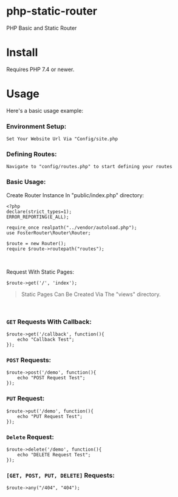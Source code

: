 # php-static-router
PHP Basic and Static Router


# Install
Requires PHP 7.4 or newer.

# Usage
Here's a basic usage example:

### Environment Setup: 

```
Set Your Website Url Via "Config/site.php
```

### Defining Routes:  

``` 
Navigate to "config/routes.php" to start defining your routes 
```

### Basic Usage:

Create Router Instance In "public/index.php" directory:

```
<?php
declare(strict_types=1);
ERROR_REPORTING(E_ALL);

require_once realpath("../vendor/autoload.php");
use FosterRouter\Router\Router;

$route = new Router();
require $route->routepath("routes");
```
<br>

Request With Static Pages:   

```
$route->get('/', 'index');
```
> Static Pages Can Be Created Via The "views" directory.  

<br>

### ``GET`` Requests With Callback: 

```
$route->get('/callback', function(){
    echo "Callback Test";
});
```

### ``POST`` Requests: 
```
$route->post('/demo', function(){
    echo "POST Request Test";
});
```


### ``PUT`` Request:

```
$route->put('/demo', function(){
    echo "PUT Request Test";
});
```


### ``Delete`` Request:
```
$route->delete('/demo', function(){
    echo "DELETE Request Test";
});
```

### ``[GET, POST, PUT, DELETE]`` Requests:
```
$route->any("/404", "404");

```





